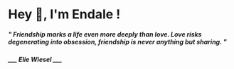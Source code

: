 <h1 title="head"> Hey 👋, I'm Endale !</h1>

**<h5><i>" Friendship marks a life even more deeply than love. Love risks degenerating into obsession, friendship is never anything but sharing. "</i></h5>**

*<b>___ Elie Wiesel ___</b>*
